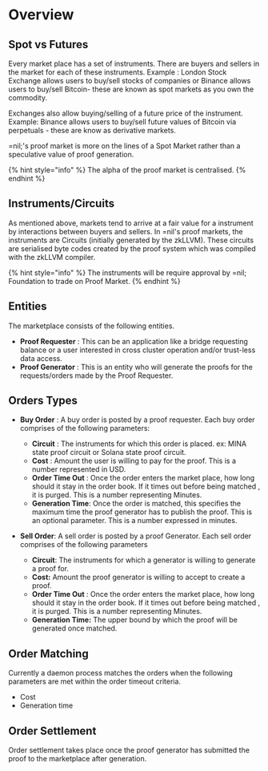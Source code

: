 # Overview

## Spot vs Futures

Every market place has a set of instruments. There are buyers and sellers in the market for each of these instruments. Example : London Stock Exchange allows users to buy/sell stocks of companies  or Binance allows users to buy/sell Bitcoin- these are known as spot markets as you own the commodity.&#x20;

Exchanges also allow buying/selling of a future price of the instrument. Example: Binance allows users to buy/sell future values of Bitcoin via perpetuals - these are know as derivative markets.

\=nil;'s proof market is more on the lines of a Spot Market rather than a speculative value of proof generation.

{% hint style="info" %}
The alpha of the proof market is centralised.
{% endhint %}



## Instruments/Circuits

As mentioned above, markets tend to arrive at a fair value for a instrument by interactions between buyers and sellers. In =nil's proof markets, the instruments are Circuits (initially generated by the zkLLVM). These circuits are serialised byte codes created by the proof system which was compiled with the zkLLVM compiler.&#x20;

{% hint style="info" %}
The instruments will be require approval by =nil; Foundation to trade on Proof Market.
{% endhint %}



## Entities

The marketplace consists of the following entities.

* **Proof Requester** : This can be an application like a bridge requesting balance or a user interested in cross cluster operation and/or trust-less data access.
* **Proof Generator** : This is an entity who will generate the proofs for the requests/orders made by the Proof Requester.

## Orders Types

* **Buy Order** : A buy order is posted by a proof requester. Each buy order comprises of the following parameters:
  * **Circuit** : The instruments for which this order is placed. ex: MINA state proof circuit or Solana state proof circuit.
  * **Cost** : Amount the user is willing to pay for the proof. This is a number represented in USD.
  * **Order Time Out** : Once the order enters the market place, how long should it stay in the order book. If it times out before being matched , it is purged. This is a number representing   Minutes.
  *   **Generation Time**:  Once the order is matched, this specifies the maximum time the proof generator has to publish the proof. This is an optional parameter. This is a number expressed in minutes.&#x20;


* **Sell Order**: A sell order is posted by a proof Generator. Each sell order comprises of the following parameters
  * **Circuit**: The instruments for which a generator is willing to generate a proof for.
  * **Cost:** Amount the proof generator is willing to accept to create a proof.
  * **Order Time Out** : Once the order enters the market place, how long should it stay in the order book. If it times out before being matched , it is purged. This is a number representing   Minutes.
  * **Generation Time:** The upper bound by which the proof will be generated once matched.

## Order Matching

Currently a daemon process matches the orders when the following parameters are met within the order timeout criteria.

* Cost
* Generation time

## Order Settlement

Order settlement takes place once the proof generator has submitted the proof to the marketplace after generation.

